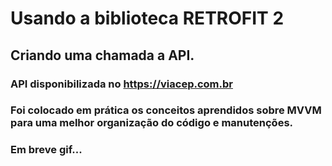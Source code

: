 # Usando a biblioteca RETROFIT 2
## Criando uma chamada a API. 
### API disponibilizada no https://viacep.com.br
### Foi colocado em prática os conceitos aprendidos sobre MVVM para uma melhor organização do código e manutenções.
### Em breve gif...
